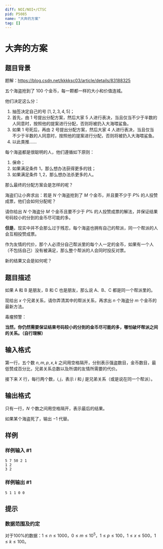 ```yaml
---
diff: NOI/NOI+/CTSC
pid: P5085
name: "大奔的方案"
tag: []
---
```

# 大奔的方案
## 题目背景

题解：https://blog.csdn.net/kkkksc03/article/details/83188325

五个海盗抢到了 $100$ 个金币，每一颗都一样的大小和价值连城。

他们决定这么分： 

1. 抽签决定自己的号 $[1, 2, 3, 4, 5]$；
2. 首先，由 $1$ 号提出分配方案，然后大家 $5$ 人进行表决，当且仅当不少于半数的人同意时，按照他的提案进行分配，否则将被扔入大海喂鲨鱼。
3. 如果 $1$ 号死后，再由 $2$ 号提出分配方案，然后大家 $4$ 人进行表决，当且仅当不少于半数的人同意时，按照他的提案进行分配，否则将被扔入大海喂鲨鱼。 
4. 以此类推……

每个海盗都是很聪明的人，他们遵循如下原则：

1. 保命；
2. 如果满足条件 $1$，那么想办法获得更多的钱；
3. 如果满足条件 $1, 2$，那么想办法杀更多的人。

那么最终的分配方案会是怎样的呢？

海盗们让小奔求出：若是 $N$ 个海盗抢到了 $M$ 个金币，并且要不少于 $P\%$ 的人投赞成票，他们会如何分配呢？

请你给出 $N$ 个海盗分 $M$ 个金币且要不少于 $P\%$ 的人投赞成票的解法，并保证结果号码较小的分到的金币尽可能的多。

**但是**，现实中并不会那么过于残忍，每个海盗也拥有自己的帮派，同一个帮派的人会互相投赞成票。

作为友情的代价，那个人必须分自己帮派里的每个人一定的金币，如果有一个人（不包括自己）没有被满足，那么整个帮派的人会同时投反对票。

新的结果又会是如何呢？
## 题目描述

如果 A 和 B 是朋友，B 和 C 也是朋友，那么说 A、B、C 都是同一个帮派里的。

现给出 $x$ 个兄弟关系，请你弄清其中的帮派关系，再求出 $n$ 个海盗分 $m$ 个金币的最新方法。

毒瘤预警：

**当然，你仍然需要保证结果号码较小的分到的金币尽可能的多，哪怕破坏帮派之间的关系。（自行理解）**
## 输入格式

第一行，五个数 $n, m, p, x, k$ 之间用空格隔开，分别表示强盗数目，金币数目，最低赞成百分比，兄弟关系总数以及所谓的友情所需要的代价。

接下来 $X$ 行，每行两个数，$i, j$，表示 $i$ 和 $j$ 是兄弟关系（或是说在同一个帮派）。
## 输出格式

只有一行，$N$ 个数之间用空格隔开，表示最后的结果。

如果某个海盗死了，输出 $-1$ 代替。
## 样例

### 样例输入 #1
```
5 7 50 2 1
1 2
3 2
```
### 样例输出 #1
```
5 1 1 0 0
```
## 提示

### 数据范围及约定

对于100%的数据：$1\le n\le 1000$，$0\le m\le 10^5$，$1\le p\le 100$，$1\le x\le 500$，$1\le k\le 100$。
